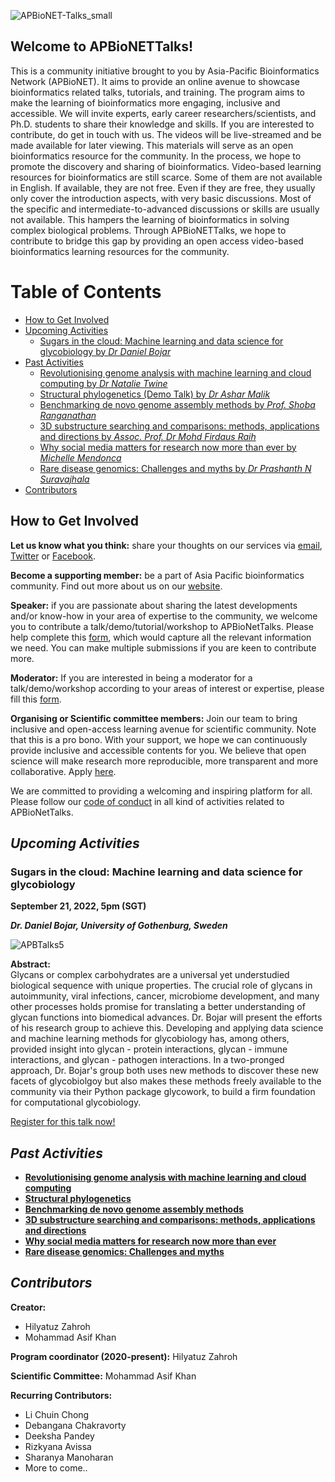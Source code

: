 ![APBioNET-Talks_small](https://user-images.githubusercontent.com/51225708/158517947-99445508-d8a6-450d-b37f-6192a1070388.png)

## **Welcome to APBioNETTalks!** 
This is a community initiative brought to you by Asia-Pacific Bioinformatics Network (APBioNET). It aims to provide an online avenue to showcase bioinformatics related talks, tutorials, and training. The program aims to make the learning of bioinformatics more engaging, inclusive and accessible. We will invite experts, early career researchers/scientists, and Ph.D. students to share their knowledge and skills. If you are interested to contribute, do get in touch with us. The videos will be live-streamed and be made available for later viewing. This materials will serve as an open bioinformatics resource for the community. In the process, we hope to promote the discovery and sharing of bioinformatics. Video-based learning resources for bioinformatics are still scarce. Some of them are not available in English. If available, they are not free. Even if they are free, they usually only cover the introduction aspects, with very basic discussions. Most of the specific and intermediate-to-advanced discussions or skills are usually not available. This hampers the learning of bioinformatics in solving complex biological problems. Through APBioNETTalks, we hope to contribute to bridge this gap by providing an open access video-based bioinformatics learning resources for the community.

Table of Contents
====================
- [How to Get Involved](#how-to-get-involved)
- [Upcoming Activities](#upcoming-activities)
    + [Sugars in the cloud: Machine learning and data science for glycobiology by *Dr Daniel Bojar*](#sugars-in-the-cloud--machine-learning-and-data-science-for-glycobiology)    
- [Past Activities](#past-activities)
    + [Revolutionising genome analysis with machine learning and cloud computing by *Dr Natalie Twine*](https://github.com/APBioNet/APBioNetTalks/tree/main/APBTalks_2021_1)
    + [Structural phylogenetics (Demo Talk) by *Dr Ashar Malik*](https://github.com/APBioNet/APBioNetTalks/tree/main/APBTalks_2021_2)
    + [Benchmarking de novo genome assembly methods by *Prof. Shoba Ranganathan*](https://github.com/APBioNet/APBioNetTalks/tree/main/APBTalks_INBIOSIS_2021_1)
    + [3D substructure searching and comparisons: methods, applications and directions by *Assoc. Prof. Dr Mohd Firdaus Raih*](https://github.com/APBioNet/APBioNetTalks/tree/main/APBTalks_2021_3)
    + [Why social media matters for research now more than ever by *Michelle Mendonca*](https://github.com/APBioNet/APBioNetTalks/tree/main/APBTalks_2021_4)
    + [Rare disease genomics: Challenges and myths by *Dr Prashanth N Suravajhala*](https://github.com/APBioNet/APBioNetTalks/tree/main/APBTalks_INBIOSIS_2022_1)
- [Contributors](#contributors)


## **How to Get Involved** 
**Let us know what you think:** share your thoughts on our services via [email](secretariat@apbionet.org), [Twitter](https://twitter.com/APBioNetorg) or [Facebook](https://web.facebook.com/apbionet). 

**Become a supporting member:** be a part of Asia Pacific bioinformatics community. Find out more about us on our [website](http://www.apbionet.org/). 

**Speaker:** if you are passionate about sharing the latest developments and/or know-how in your area of expertise to the community, we welcome you to contribute a talk/demo/tutorial/workshop to APBioNetTalks. Please help complete this [form](https://bit.ly/APBioNetTalksForm2), which would capture all the relevant information we need. You can make multiple submissions if you are keen to contribute more. 

**Moderator:** If you are interested in being a moderator for a talk/demo/workshop according to your areas of interest or expertise, please fill this [form](https://bit.ly/APBioNetTalksForm2). 

**Organising or Scientific committee members:** Join our team to bring inclusive and open-access learning avenue for scientific community. Note that this is a pro bono. With your support, we hope we can continuously provide inclusive and accessible contents for you. We believe that open science will make research more reproducible, more transparent and more collaborative. Apply [here](https://bit.ly/APBioNetTalksForm2). 

We are committed to providing a welcoming and inspiring platform for all. Please follow our [code of conduct](https://apbtalks.apbionet.org/code-of-conduct/) in all kind of activities related to APBioNetTalks.

## *Upcoming Activities*

### Sugars in the cloud: Machine learning and data science for glycobiology
**September 21, 2022, 5pm (SGT)**

***Dr. Daniel Bojar, University of Gothenburg, Sweden***

![APBTalks5](https://user-images.githubusercontent.com/51225708/190582654-91d7b800-26c6-40eb-83ba-b26c44c87eac.png)

**Abstract:** <br>
Glycans or complex carbohydrates are a universal yet understudied biological sequence with unique properties. The crucial role of glycans in autoimmunity, viral infections, cancer, microbiome development, and many other processes holds promise for translating a better understanding of glycan functions into biomedical advances. Dr. Bojar will present the efforts of his research group to achieve this. Developing and applying data science and machine learning methods for glycobiology has, among others, provided insight into glycan - protein interactions, glycan - immune interactions, and glycan - pathogen interactions. In a two-pronged approach, Dr. Bojar's group both uses new methods to discover these new facets of glycobiolgoy but also makes these methods freely available to the community via their Python package glycowork, to build a firm foundation for computational glycobiology.

[Register for this talk now!](https://bit.ly/APBTalks5)

## *Past Activities*
- [**Revolutionising genome analysis with machine learning and cloud computing**](https://github.com/APBioNet/APBioNetTalks/tree/main/APBTalks_2021_1)
- [**Structural phylogenetics**](https://github.com/APBioNet/APBioNetTalks/tree/main/APBTalks_2021_2)
- [**Benchmarking de novo genome assembly methods**](https://github.com/APBioNet/APBioNetTalks/tree/main/APBTalks_INBIOSIS_2021_1)
- [**3D substructure searching and comparisons: methods, applications and directions**](https://github.com/APBioNet/APBioNetTalks/tree/main/APBTalks_2021_3)
- [**Why social media matters for research now more than ever**](https://github.com/APBioNet/APBioNetTalks/tree/main/APBTalks_2021_4)
- [**Rare disease genomics: Challenges and myths**](https://github.com/APBioNet/APBioNetTalks/tree/main/APBTalks_INBIOSIS_2022_1)

## *Contributors*
**Creator:** 
- Hilyatuz Zahroh
- Mohammad Asif Khan

**Program coordinator (2020-present):**
Hilyatuz Zahroh

**Scientific Committee:**
Mohammad Asif Khan

**Recurring Contributors:**
- Li Chuin Chong
- Debangana Chakravorty 
- Deeksha Pandey
- Rizkyana Avissa
- Sharanya Manoharan
- More to come..
